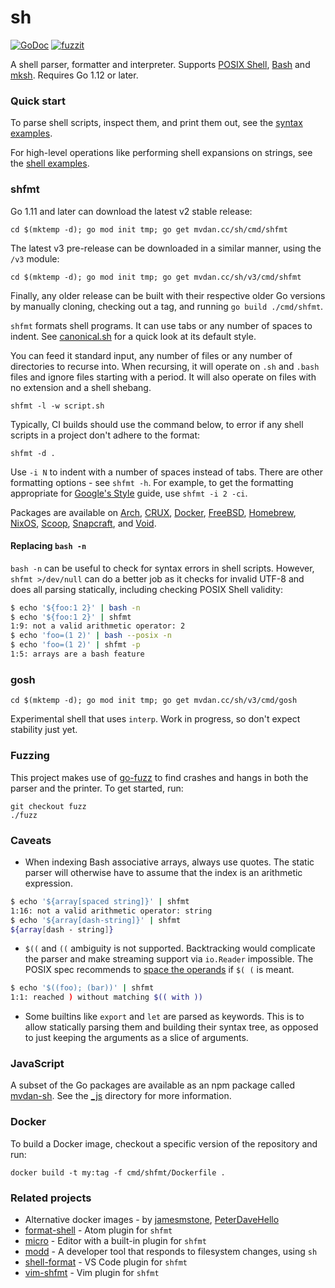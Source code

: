 # sh

[![GoDoc](https://godoc.org/mvdan.cc/sh?status.svg)](https://godoc.org/mvdan.cc/sh)
[![fuzzit](https://app.fuzzit.dev/badge?org_id=mvdan)](https://fuzzit.dev)

A shell parser, formatter and interpreter. Supports [POSIX Shell], [Bash] and
[mksh]. Requires Go 1.12 or later.

### Quick start

To parse shell scripts, inspect them, and print them out, see the [syntax
examples](https://godoc.org/mvdan.cc/sh/syntax#pkg-examples).

For high-level operations like performing shell expansions on strings, see the
[shell examples](https://godoc.org/mvdan.cc/sh/shell#pkg-examples).

### shfmt

Go 1.11 and later can download the latest v2 stable release:

	cd $(mktemp -d); go mod init tmp; go get mvdan.cc/sh/cmd/shfmt

The latest v3 pre-release can be downloaded in a similar manner, using the `/v3`
module:

	cd $(mktemp -d); go mod init tmp; go get mvdan.cc/sh/v3/cmd/shfmt

Finally, any older release can be built with their respective older Go versions
by manually cloning, checking out a tag, and running `go build ./cmd/shfmt`.

`shfmt` formats shell programs. It can use tabs or any number of spaces to
indent. See [canonical.sh](syntax/canonical.sh) for a quick look at its default
style.

You can feed it standard input, any number of files or any number of directories
to recurse into. When recursing, it will operate on `.sh` and `.bash` files and
ignore files starting with a period. It will also operate on files with no
extension and a shell shebang.

	shfmt -l -w script.sh

Typically, CI builds should use the command below, to error if any shell scripts
in a project don't adhere to the format:

	shfmt -d .

Use `-i N` to indent with a number of spaces instead of tabs. There are other
formatting options - see `shfmt -h`. For example, to get the formatting
appropriate for [Google's Style][google-style] guide, use `shfmt -i 2 -ci`.

Packages are available on [Arch], [CRUX], [Docker], [FreeBSD], [Homebrew],
[NixOS], [Scoop], [Snapcraft], and [Void].

#### Replacing `bash -n`

`bash -n` can be useful to check for syntax errors in shell scripts. However,
`shfmt >/dev/null` can do a better job as it checks for invalid UTF-8 and does
all parsing statically, including checking POSIX Shell validity:

```sh
$ echo '${foo:1 2}' | bash -n
$ echo '${foo:1 2}' | shfmt
1:9: not a valid arithmetic operator: 2
$ echo 'foo=(1 2)' | bash --posix -n
$ echo 'foo=(1 2)' | shfmt -p
1:5: arrays are a bash feature
```

### gosh

	cd $(mktemp -d); go mod init tmp; go get mvdan.cc/sh/v3/cmd/gosh

Experimental shell that uses `interp`. Work in progress, so don't expect
stability just yet.

### Fuzzing

This project makes use of [go-fuzz] to find crashes and hangs in both the parser
and the printer. To get started, run:

	git checkout fuzz
	./fuzz

### Caveats

* When indexing Bash associative arrays, always use quotes. The static parser
  will otherwise have to assume that the index is an arithmetic expression.

```sh
$ echo '${array[spaced string]}' | shfmt
1:16: not a valid arithmetic operator: string
$ echo '${array[dash-string]}' | shfmt
${array[dash - string]}
```

* `$((` and `((` ambiguity is not supported. Backtracking would complicate the
  parser and make streaming support via `io.Reader` impossible. The POSIX spec
  recommends to [space the operands][posix-ambiguity] if `$( (` is meant.

```sh
$ echo '$((foo); (bar))' | shfmt
1:1: reached ) without matching $(( with ))
```

* Some builtins like `export` and `let` are parsed as keywords. This is to allow
  statically parsing them and building their syntax tree, as opposed to just
  keeping the arguments as a slice of arguments.

### JavaScript

A subset of the Go packages are available as an npm package called [mvdan-sh].
See the [_js](_js) directory for more information.

### Docker

To build a Docker image, checkout a specific version of the repository and run:

	docker build -t my:tag -f cmd/shfmt/Dockerfile .

### Related projects

* Alternative docker images - by [jamesmstone][dockerized-jamesmstone], [PeterDaveHello][dockerized-peterdavehello]
* [format-shell] - Atom plugin for `shfmt`
* [micro] - Editor with a built-in plugin for `shfmt`
* [modd] - A developer tool that responds to filesystem changes, using `sh`
* [shell-format] - VS Code plugin for `shfmt`
* [vim-shfmt] - Vim plugin for `shfmt`

[arch]: https://www.archlinux.org/packages/community/x86_64/shfmt/
[bash]: https://www.gnu.org/software/bash/
[crux]: https://github.com/6c37/crux-ports-git/tree/HEAD/shfmt
[docker]: https://hub.docker.com/r/mvdan/shfmt/
[dockerized-jamesmstone]: https://hub.docker.com/r/jamesmstone/shfmt/
[dockerized-peterdavehello]: https://github.com/PeterDaveHello/dockerized-shfmt/
[examples]: https://godoc.org/mvdan.cc/sh/syntax#pkg-examples
[format-shell]: https://atom.io/packages/format-shell
[freebsd]: https://github.com/freebsd/freebsd-ports/tree/HEAD/devel/shfmt
[go-fuzz]: https://github.com/dvyukov/go-fuzz
[google-style]: https://google.github.io/styleguide/shell.xml
[homebrew]: https://github.com/Homebrew/homebrew-core/blob/HEAD/Formula/shfmt.rb
[micro]: https://micro-editor.github.io/
[mksh]: https://www.mirbsd.org/mksh.htm
[modd]: https://github.com/cortesi/modd
[mvdan-sh]: https://www.npmjs.com/package/mvdan-sh
[nixos]: https://github.com/NixOS/nixpkgs/blob/HEAD/pkgs/tools/text/shfmt/default.nix
[posix shell]: https://pubs.opengroup.org/onlinepubs/9699919799/utilities/V3_chap02.html
[posix-ambiguity]: https://pubs.opengroup.org/onlinepubs/9699919799/utilities/V3_chap02.html#tag_18_06_03
[shell-format]: https://marketplace.visualstudio.com/items?itemName=foxundermoon.shell-format
[scoop]: https://github.com/lukesampson/scoop/blob/HEAD/bucket/shfmt.json
[snapcraft]: https://snapcraft.io/shfmt
[vim-shfmt]: https://github.com/z0mbix/vim-shfmt
[void]: https://github.com/voidlinux/void-packages/blob/HEAD/srcpkgs/shfmt/template
